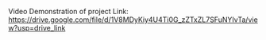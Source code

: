 Video Demonstration of project
Link: 
https://drive.google.com/file/d/1V8MDyKiy4U4Ti0G_zZTxZL7SFuNYIvTa/view?usp=drive_link
